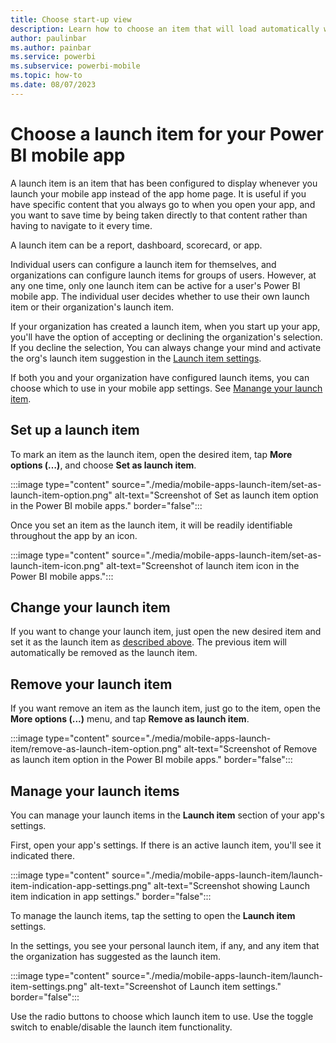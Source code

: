 ```yaml
---
title: Choose start-up view
description: Learn how to choose an item that will load automatically whenever you open your Power BI mobile app.
author: paulinbar
ms.author: painbar
ms.service: powerbi
ms.subservice: powerbi-mobile
ms.topic: how-to
ms.date: 08/07/2023
---
```

# Choose a launch item for your Power BI mobile app

A launch item is an item that has been configured to display whenever you launch your mobile app instead of the app home page. It is useful if you have specific content that you always go to when you open your app, and you want to save time by being taken directly to that content rather than having to navigate to it every time.

A launch item can be a report, dashboard, scorecard, or app.

Individual users can configure a launch item for themselves, and organizations can configure launch items for groups of users. However, at any one time, only one launch item can be active for a user's Power BI mobile app. The individual user decides whether to use their own launch item or their organization's launch item.

If your organization has created a launch item, when you start up your app, you'll have the option of accepting or declining the organization's selection. If you decline the selection, You can always change your mind and activate the org's launch item suggestion in the [Launch item settings](#manage-your-launch-items).

If both you and your organization have configured launch items, you can choose which to use in your mobile app settings. See [Manange your launch item](#manage-your-launch-items).

## Set up a launch item

To mark an item as the launch item, open the desired item, tap **More options (…)**, and choose **Set as launch item**.

:::image type="content" source="./media/mobile-apps-launch-item/set-as-launch-item-option.png" alt-text="Screenshot of Set as launch item option in the Power BI mobile apps." border="false":::

Once you set an item as the launch item, it will be readily identifiable throughout the app by an icon.

:::image type="content" source="./media/mobile-apps-launch-item/set-as-launch-item-icon.png" alt-text="Screenshot of launch item icon in the Power BI mobile apps.":::

## Change your launch item

If you want to change your launch item, just open the new desired item and set it as the launch item as [described above](#set-up-a-launch-item). The previous item will automatically be removed as the launch item.

## Remove your launch item

If you want remove an item as the launch item, just go to the item, open the **More options (...)** menu, and tap **Remove as launch item**.

:::image type="content" source="./media/mobile-apps-launch-item/remove-as-launch-item-option.png" alt-text="Screenshot of Remove as launch item option in the Power BI mobile apps." border="false":::

## Manage your launch items

You can manage your launch items in the **Launch item** section of your app's settings.

First, open your app's settings. If there is an active launch item, you'll see it indicated there.

:::image type="content" source="./media/mobile-apps-launch-item/launch-item-indication-app-settings.png" alt-text="Screenshot showing Launch item indication in app settings." border="false":::

To manage the launch items, tap the setting to open the **Launch item** settings.

In the settings, you see your personal launch item, if any, and any item that the organization has suggested as the launch item.

:::image type="content" source="./media/mobile-apps-launch-item/launch-item-settings.png" alt-text="Screenshot of Launch item settings." border="false":::

Use the radio buttons to choose which launch item to use. Use the toggle switch to enable/disable the launch item functionality.